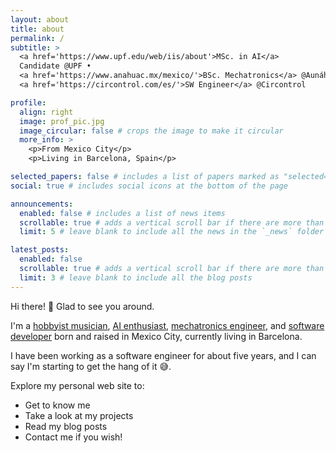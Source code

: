 ```yaml
---
layout: about
title: about
permalink: /
subtitle: >
  <a href='https://www.upf.edu/web/iis/about'>MSc. in AI</a> 
  Candidate @UPF • 
  <a href='https://www.anahuac.mx/mexico/'>BSc. Mechatronics</a> @Aunáhuac University • 
  <a href='https://circontrol.com/es/'>SW Engineer</a> @Circontrol

profile:
  align: right
  image: prof_pic.jpg
  image_circular: false # crops the image to make it circular
  more_info: >
    <p>From Mexico City</p>
    <p>Living in Barcelona, Spain</p>

selected_papers: false # includes a list of papers marked as "selected={true}"
social: true # includes social icons at the bottom of the page

announcements:
  enabled: false # includes a list of news items
  scrollable: true # adds a vertical scroll bar if there are more than 3 news items
  limit: 5 # leave blank to include all the news in the `_news` folder

latest_posts:
  enabled: false
  scrollable: true # adds a vertical scroll bar if there are more than 3 new posts items
  limit: 3 # leave blank to include all the blog posts
---
```


Hi there! 👋 Glad to see you around.

I'm a [hobbyist musician](/publications), [AI enthusiast](/publications/), [mechatronics engineer](/publications/), and [software developer](/publications/) born and raised in Mexico City, currently living in Barcelona.

I have been working as a software engineer for about five years, and I can say I'm starting to get the hang of it 😅.

Explore my personal web site to:

- Get to know me
- Take a look at my projects
- Read my blog posts
- Contact me if you wish!
